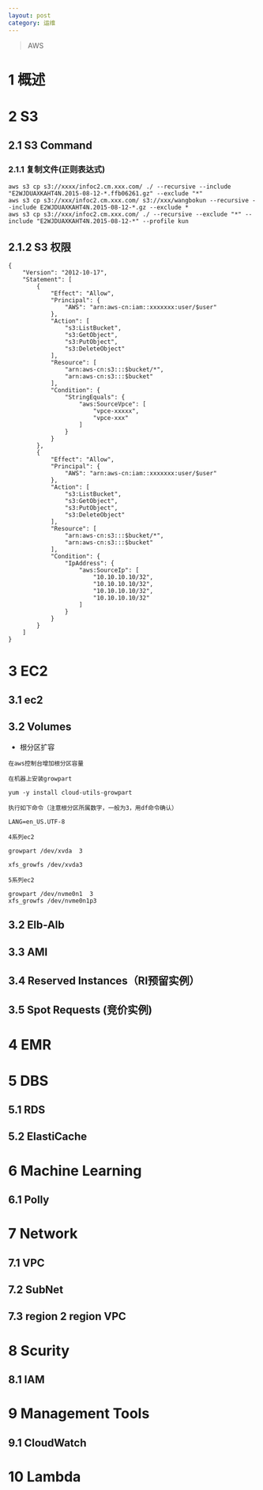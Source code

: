 ```yaml
---
layout: post
category: 运维
---
```

> AWS

# 1 概述
# 2 S3
## 2.1 S3 Command
### 2.1.1 复制文件(正则表达式)
```
aws s3 cp s3://xxxx/infoc2.cm.xxx.com/ ./ --recursive --include "E2WJDUAXKAHT4N.2015-08-12-*.ffb06261.gz" --exclude "*"
aws s3 cp s3://xxx/infoc2.cm.xxx.com/ s3://xxx/wangbokun --recursive --include E2WJDUAXKAHT4N.2015-08-12-*.gz --exclude *
aws s3 cp s3://xxx/infoc2.cm.xxx.com/ ./ --recursive --exclude "*" --include "E2WJDUAXKAHT4N.2015-08-12-*" --profile kun
``` 
## 2.1.2 S3 权限

```
{
    "Version": "2012-10-17",
    "Statement": [
        {
            "Effect": "Allow",
            "Principal": {
                "AWS": "arn:aws-cn:iam::xxxxxxx:user/$user"
            },
            "Action": [
                "s3:ListBucket",
                "s3:GetObject",
                "s3:PutObject",
                "s3:DeleteObject"
            ],
            "Resource": [
                "arn:aws-cn:s3:::$bucket/*",
                "arn:aws-cn:s3:::$bucket"
            ],
            "Condition": {
                "StringEquals": {
                    "aws:SourceVpce": [
                        "vpce-xxxxx",
                        "vpce-xxx"
                    ]
                }
            }
        },
        {
            "Effect": "Allow",
            "Principal": {
                "AWS": "arn:aws-cn:iam::xxxxxxx:user/$user"
            },
            "Action": [
                "s3:ListBucket",
                "s3:GetObject",
                "s3:PutObject",
                "s3:DeleteObject"
            ],
            "Resource": [
                "arn:aws-cn:s3:::$bucket/*",
                "arn:aws-cn:s3:::$bucket"
            ],
            "Condition": {
                "IpAddress": {
                    "aws:SourceIp": [
                        "10.10.10.10/32",
                        "10.10.10.10/32",
                        "10.10.10.10/32",
                        "10.10.10.10/32"
                    ]
                }
            }
        }
    ]
}
```
# 3 EC2
## 3.1 ec2
## 3.2 Volumes
- 根分区扩容

```
在aws控制台增加根分区容量

在机器上安装growpart

yum -y install cloud-utils-growpart

执行如下命令（注意根分区所属数字，一般为3，用df命令确认）

LANG=en_US.UTF-8

4系列ec2

growpart /dev/xvda  3

xfs_growfs /dev/xvda3

5系列ec2

growpart /dev/nvme0n1  3
xfs_growfs /dev/nvme0n1p3
```
## 3.2 Elb-Alb
## 3.3 AMI
## 3.4 Reserved Instances（RI预留实例）
## 3.5 Spot Requests (竞价实例)
# 4 EMR
# 5 DBS
## 5.1 RDS
## 5.2 ElastiCache

# 6 Machine Learning
## 6.1 Polly

# 7 Network
## 7.1 VPC
## 7.2 SubNet
## 7.3 region 2 region VPC
# 8 Scurity
## 8.1 IAM
# 9 Management Tools
## 9.1 CloudWatch
# 10 Lambda
